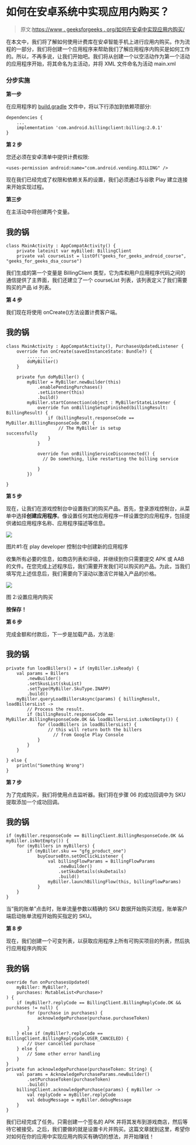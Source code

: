 # 如何在安卓系统中实现应用内购买？

> 原文:[https://www . geeksforgeeks . org/如何在安卓中实现应用内购买/](https://www.geeksforgeeks.org/how-to-implement-in-app-purchases-in-android/)

在本文中，我们将了解如何使用计费库在安卓智能手机上进行应用内购买。作为流程的一部分，我们将创建一个应用程序来帮助我们了解应用程序内购买是如何工作的。所以，不再多说，让我们开始吧。我们将从创建一个以空活动作为第一个活动的应用程序开始，将其命名为主活动，并将 XML 文件命名为活动 main.xml

### **分步实施**

**第一步**

在应用程序的 [build.gradle](https://www.geeksforgeeks.org/android-build-gradle/) 文件中，将以下行添加到依赖项部分:

```
dependencies {
    ...
    implementation 'com.android.billingclient:billing:2.0.1'
}
```

**第 2 步**

您还必须在安卓清单中提供计费权限:

```
<uses-permission android:name="com.android.vending.BILLING" />
```

现在我们已经完成了权限和依赖关系的设置，我们必须通过与谷歌 Play 建立连接来开始实现过程。

**第三步**

在主活动中将创建两个变量。

## 我的锅

```
class MainActivity : AppCompatActivity() {
    private lateinit var myBilled: BillingClient
    private val courseList = listOf("geeks_for_geeks_android_course", "geeks_for_geeks_dsa_course")
```

我们生成的第一个变量是 BillingClient 类型，它为库和用户应用程序代码之间的通信提供了主界面，我们还建立了一个 courseList 列表，该列表定义了我们需要购买的产品 id 列表。

**第 4 步**

我们现在将使用 onCreate()方法设置计费客户端。

## 我的锅

```
class MainActivity : AppCompatActivity(), PurchasesUpdatedListener {
    override fun onCreate(savedInstanceState: Bundle?) {
        ..........
        doMyBiller()
    }

    private fun doMyBiller() {
        myBiller = MyBiller.newBuilder(this)
            .enablePendingPurchases()
            .setListener(this)
            .build()
        myBiller.startConnection(object : MyBillerStateListener {
            override fun onBillingSetupFinished(billingResult: BillingResult) {
                if (billingResult.responseCode == MyBiller.BillingResponseCode.OK) {
                    // The MyBiller is setup successfully                 
                }
            }

            override fun onBillingServiceDisconnected() {
              // Do something, like restarting the billing service

            }
        })

}
```

**第 5 步**

现在，让我们在游戏控制台中设置我们的购买产品。首先，登录游戏控制台，从菜单中选择**创建应用程序**。像设置任何其他应用程序一样设置您的应用程序，包括提供诸如应用程序名称、应用程序描述等信息。

![](img/95060f1a1afc304184d7d9286c3abdd2.png)

图片#1:在 play developer 控制台中创建新的应用程序

收集所有必要的信息，如商店列表和评级，并继续到你只需要提交 APK 或 AAB 的文件。在您完成上述程序后，我们需要开发我们可以购买的产品。为此，当我们填写完上述信息后，我们需要向下滚动以激活它并输入产品的价格。

![](img/feaa8a5d63f2718d1c54ae0c51f50a4c.png)

图 2:设置应用内购买

**按保存！**

**第 6 步**

完成金额和付款后，下一步是加载产品，方法是:

## 我的锅

```
private fun loadBillers() = if (myBiller.isReady) {
    val params = Billers
        .newBuilder()
        .setSkusList(skuList)
        .setType(MyBiller.SkuType.INAPP)
        .build()
    myBiller.queryLoadBillersAsync(params) { billingResult, loadBillersList ->
        // Process the result.
        if (billingResult.responseCode == MyBiller.BillingResponseCode.OK && loadBillersList.isNotEmpty()) {
            for (loadBillers in loadBillersList) {
                // this will return both the billers
                  // from Google Play Console
            }
        }
    }

} else {
    println("Something Wrong")
}
```

**第 7 步**

为了完成购买，我们将使用点击监听器。我们将在步骤 06 的成功回调中为 SKU 提取添加一个成功回调。

## 我的锅

```
if (myBiller.responseCode == BillingClient.BillingResponseCode.OK && myBiller.isNotEmpty()) {
    for (myBillers in myBillers) {
        if (myBiller.sku == "gfg_product_one")
            buyCourseBtn.setOnClickListener {
                val billingFlowParams = BillingFlowParams
                    .newBuilder()
                    .setSkuDetails(skuDetails)
                    .build()
                myBiller.launchBillingFlow(this, billingFlowParams)
            }
    }
}
```

当“我的账单”点击时，账单流量参数以精确的 SKU 数据开始购买流程，账单客户端启动账单流程开始购买指定的 SKU。

**第 8 步**

现在，我们创建一个可变列表，以获取应用程序上所有可购买项目的列表，然后执行应用程序内购买

## 我的锅

```
override fun onPurchasesUpdated(
    myBiller: MyBiller?,
    purchases: MutableList<Purchase>?
) {
    if (myBiller?.replyCode == BillingClient.BillingReplyCode.OK && purchases != null) {
        for (purchase in purchases) {
            acknowledgePurchase(purchase.purchaseToken)

        }
    } else if (myBiller?.replyCode == BillingClient.BillingReplyCode.USER_CANCELED) {
        // User cancelled purchase
    } else {
        // Some other error handling
    }
}
private fun acknowledgePurchase(purchaseToken: String) {
    val params = AcknowledgePurchaseParams.newBuilder()
        .setPurchaseToken(purchaseToken)
        .build()
    billingClient.acknowledgePurchase(params) { myBiller ->
        val replyCode = myBiller.replyCode
        val debugMessage = myBiller.debugMessage
    }
}
```

我们已经完成了任务。只需创建一个签名的 APK 并将其发布到游戏商店，然后等待它被接受。之后，我们要做的就是设置卡片并购买。这篇文章就到这里，希望你对如何在你的应用中实现应用内购买有确切的想法，并开始赚钱！